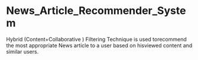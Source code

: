 # News_Article_Recommender_System
Hybrid (Content+Collaborative ) Filtering Technique is used torecommend the most appropriate News article to a user based on hisviewed content and similar users.
